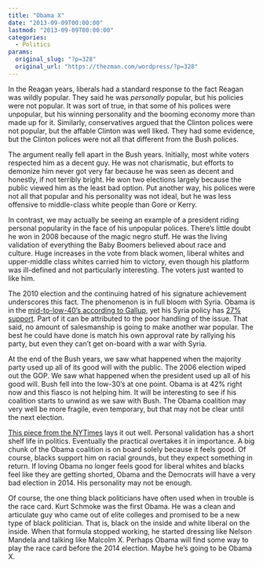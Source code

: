 ```yaml
---
title: "Obama X"
date: "2013-09-09T00:00:00"
lastmod: "2013-09-09T00:00:00"
categories:
  - Politics
params:
  original_slug: "?p=328"
  original_url: "https://thezman.com/wordpress/?p=328"
---
```


In the Reagan years, liberals had a standard response to the fact Reagan
was wildly popular. They said he was *personally* popular, but his
policies were not popular. It was sort of true, in that some of his
polices were unpopular, but his winning personality and the booming
economy more than made up for it. Similarly, conservatives argued that
the Clinton polices were not popular, but the affable Clinton was well
liked. They had some evidence, but the Clinton polices were not all that
different from the Bush polices.

The argument really fell apart in the Bush years. Initially, most white
voters respected him as a decent guy. He was not charismatic, but
efforts to demonize him never got very far because he was seen as decent
and honestly, if not terribly bright. He won two elections largely
because the public viewed him as the least bad option. Put another way,
his polices were not all that popular and his personality was not ideal,
but he was less offensive to middle-class white people than Gore or
Kerry.

In contrast, we may actually be seeing an example of a president riding
personal popularity in the face of his unpopular polices. There’s little
doubt he won in 2008 because of the magic negro stuff. He was the living
validation of everything the Baby Boomers believed about race and
culture. Huge increases in the vote from black women, liberal whites and
upper-middle class whites carried him to victory, even though his
platform was ill-defined and not particularly interesting. The voters
just wanted to like him.

The 2010 election and the continuing hatred of his signature achievement
underscores this fact. The phenomenon is in full bloom with Syria. Obama
is in the <a
href="http://www.gallup.com/poll/113980/gallup-daily-obama-job-approval.aspx"
rel="noopener" target="_blank">mid-to-low-40’s according to Gallup</a>,
yet his Syria policy has <a
href="http://www.cnn.com/2013/09/09/politics/syria-poll-main/index.html?hpt=hp_t1"
rel="noopener" target="_blank">27% support</a>. Part of it can be
attributed to the poor handling of the issue. That said, no amount of
salesmanship is going to make another war popular. The best he could
have done is match his own approval rate by rallying his party, but even
they can’t get on-board with a war with Syria.

At the end of the Bush years, we saw what happened when the majority
party used up all of its good will with the public. The 2006 election
wiped out the GOP. We saw what happened when the president used up all
of his good will. Bush fell into the low-30’s at one point. Obama is at
42% right now and this fiasco is not helping him. It will be interesting
to see if his coalition starts to unwind as we saw with Bush. The Obama
coalition may very well be more fragile, even temporary, but that may
not be clear until the next election.

<a
href="http://opinionator.blogs.nytimes.com/2013/09/03/how-fragile-is-the-new-democratic-coalition/?_r=5"
rel="noopener" target="_blank">This piece from the NYTimes</a> lays it
out well. Personal validation has a short shelf life in politics.
Eventually the practical overtakes it in importance. A big chunk of the
Obama coalition is on board solely because it feels good. Of course,
blacks support him on racial grounds, but they expect something in
return. If loving Obama no longer feels good for liberal whites and
blacks feel like they are getting shorted, Obama and the Democrats will
have a very bad election in 2014. His personality may not be enough.

Of course, the one thing black politicians have often used when in
trouble is the race card. Kurt Schmoke was the first Obama. He was a
clean and articulate guy who came out of elite colleges and promised to
be a new type of black politician. That is, black on the inside and
white liberal on the inside. When that formula stopped working, he
started dressing like Nelson Mandela and talking like Malcolm X. Perhaps
Obama will find some way to play the race card before the 2014 election.
Maybe he’s going to be Obama X.
